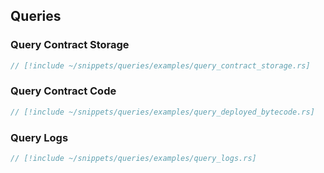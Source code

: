 ## Queries

### Query Contract Storage

```rust
// [!include ~/snippets/queries/examples/query_contract_storage.rs]
```

### Query Contract Code

```rust
// [!include ~/snippets/queries/examples/query_deployed_bytecode.rs]
```

### Query Logs

```rust
// [!include ~/snippets/queries/examples/query_logs.rs]
```
